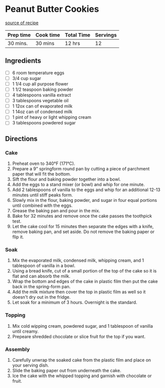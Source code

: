  # Peanut Butter Cookies
[source of recipe](https://justthedarnrecipe.com/bobs-peanut-butter-cookies)

| Prep time | Cook time | Total Time | Servings |
| --------- | --------- | ---------- | -------- |
| 30 mins.  | 30 mins   | 12 hrs     | 12       |

## Ingredients
- [ ] 6 room temperature eggs
- [ ] 3/4 cup sugar
- [ ] 1 1/4 cup all purpose flower
- [ ] 1 1/2 teaspoon baking powder
- [ ] 4 tablespoons vanilla extract
- [ ] 3 tablespoons vegetable oil
- [ ] 1 12ox can of evaporated milk
- [ ] 1 14oz can of condensed milk
- [ ] 1 pint of heavy or light whipping cream
- [ ] 3 tablespoons powdered sugar

## Directions
### Cake
1. Preheat oven to 340°F (171°C).
2. Prepare a 9" springform round pan by cutting a piece of parchment paper that will fit the bottom.
3. Sift the flour and baking powder together into a bowl.
4. Add the eggs to a stand mixer (or bowl) and whip for one minute.
5. Add 2 tablespoons of vanilla to the eggs and whip for an additional 12-13 minutes until stiff peaks form.
6. Slowly mix in the flour, baking powder, and sugar in four equal portions until combined with the eggs.
7. Grease the baking pan and pour in the mix.
8. Bake for 32 minutes and remove once the cake passes the toothpick test.
9. Let the cake cool for 15 minutes then separate the edges with a knife, remove baking pan, and set aside. Do not remove the baking paper or flip it.

### Soak
1. Mix the evaporated milk, condensed milk, whipping cream, and 1 tablespoon of vanilla in a bowl.
1. Using a bread knife, cut of a small portion of the top of the cake so it is flat and can absorb the milk.
1. Wrap the bottom and edges of the cake in plastic film then put the cake back in the spring-form pan.
1. Add the milk mixture then cover the top in plastic film as well so it doesn't dry out in the fridge.
1. Let soak for a minimum of 3 hours. Overnight is the standard.

### Topping
1. Mix cold wipping cream, powdered sugar, and 1 tablespoon of vanilla until creamy.
1. Prepeare shredded chocolate or slice fruit for the top if you want.

### Assembly
1. Carefully unwrap the soaked cake from the plastic film and place on your serving dish.
1. Slide the baking paper out from underneath the cake.
1. Ice the cake with the whipped topping and garnish with chocolate or fruit.
